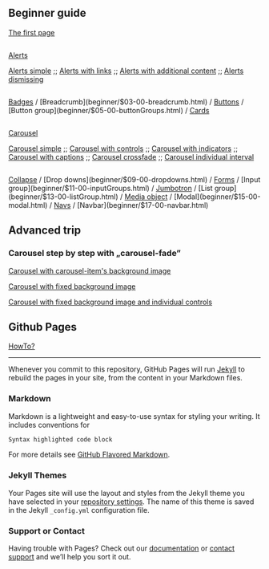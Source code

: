 ## Beginner guide
  
[The first page](beginner/first_page/datasheet.md)

```
```
[Alerts](beginner/$01-00-alerts.html)  
  
[Alerts simple](beginner/alerts/datasheet-alerts-01-simple.md)
;;
[Alerts with links](beginner/alerts/datasheet-alerts-02-withLinks.md)
;;
[Alerts with additional content](beginner/alerts/datasheet-alerts-03-addContent.md)
;;
[Alerts dismissing](beginner/alerts/datasheet-alerts-04-dismissing.md)

```
```

[Badges](beginner/$02-00-badges.html)
/
[Breadcrumb](beginner/$03-00-breadcrumb.html)
/
[Buttons](beginner/$04-00-buttons.html)
/
[Button group](beginner/$05-00-buttonGroups.html)
/
[Cards](beginner/$06-00-cards.html)

```
```

[Carousel](beginner/$07-00-carousel.html)  
  
[Carousel simple](beginner/carousel/datasheet-carousel-01-simple.md)
;;
[Carousel with controls](beginner/carousel/datasheet-carousel-02-withControls.md)
;;
[Carousel with indicators](beginner/carousel/datasheet-carousel-03-withIndicators.md)
;;
[Carousel with captions](beginner/carousel/datasheet-carousel-04-withCaptions.md)
;;
[Carousel crossfade](beginner/carousel/datasheet-carousel-05-crossfade.md)
;;
[Carousel individual interval](beginner/carousel/datasheet-carousel-06-individualInterval.md)

```
```

[Collapse](beginner/$08-00-collapse.html)
/
[Drop downs](beginner/$09-00-dropdowns.html)
/
[Forms](beginner/$10-00-forms.html)
/
[Input group](beginner/$11-00-inputGroups.html)
/
[Jumbotron](beginner/$12-00-jumbotron.html)
/
[List group](beginner/$13-00-listGroup.html)
/
[Media object](beginner/$14-00-mediaObject.html)
/
[Modal](beginner/$15-00-modal.html)
/
[Navs](beginner/$16-00-navs.html)
/
[Navbar](beginner/$17-00-navbar.html)

## Advanced trip

### Carousel step by step with „carousel-fade”

[Carousel with carousel-item's background image](advanced/carousel/datasheet-carousel-01-bgImage.md)  

[Carousel with fixed background image](advanced/carousel/datasheet-carousel-02-bgImgFix.md)  

[Carousel with fixed background image and individual controls](datasheet-carousel-03-fixedWithControls.md)  

## Github Pages
[HowTo?](https://pages.github.com/)

***
Whenever you commit to this repository, GitHub Pages will run [Jekyll](https://jekyllrb.com/) to rebuild the pages in your site, from the content in your Markdown files.

### Markdown

Markdown is a lightweight and easy-to-use syntax for styling your writing. It includes conventions for

```markdown
Syntax highlighted code block
```

For more details see [GitHub Flavored Markdown](https://guides.github.com/features/mastering-markdown/).

### Jekyll Themes

Your Pages site will use the layout and styles from the Jekyll theme you have selected in your [repository settings](https://github.com/kissjgabi/B6strap/settings). The name of this theme is saved in the Jekyll `_config.yml` configuration file.

### Support or Contact

Having trouble with Pages? Check out our [documentation](https://help.github.com/categories/github-pages-basics/) or [contact support](https://github.com/contact) and we’ll help you sort it out.
